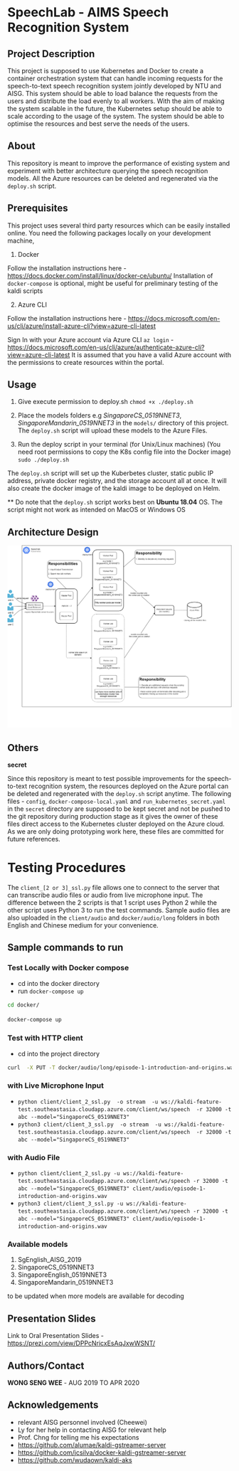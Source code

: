 # SpeechLab - AIMS Speech Recognition System 

## Project Description

This project is supposed to use Kubernetes and Docker to create a container orchestration system that can handle incoming requests for the speech-to-text speech recognition system jointly developed by NTU and AISG. This system should be able to load balance the requests from the users and distribute the load evenly to all workers. With the aim of making the system scalable in the future, the Kubernetes setup should be able to scale according to the usage of the system. The system should be able to optimise the resources and best serve the needs of the users.

## About

This repository is meant to improve the performance of existing system and experiment with better architecture querying the speech recognition models. All the Azure resources can be deleted and regenerated via the `deploy.sh` script. 

## Prerequisites

This project uses several third party resources which can be easily installed online. 
You need the following packages locally on your development machine,

1. Docker

Follow the installation instructions here - https://docs.docker.com/install/linux/docker-ce/ubuntu/
Installation of `docker-compose` is optional, might be useful for preliminary testing of the kaldi scripts

2. Azure CLI

Follow the installation instructions here - https://docs.microsoft.com/en-us/cli/azure/install-azure-cli?view=azure-cli-latest

Sign In with your Azure account via Azure CLI `az login` - https://docs.microsoft.com/en-us/cli/azure/authenticate-azure-cli?view=azure-cli-latest
It is assumed that you have a valid Azure account with the permissions to create resources within the portal.

## Usage

1. Give execute permission to deploy.sh
`chmod +x ./deploy.sh`

2. Place the models folders e.g *SingaporeCS_0519NNET3*, *SingaporeMandarin_0519NNET3* in the `models/` directory of this project.
The `deploy.sh` script will upload these models to the Azure Files. 

3. Run the deploy script in your terminal (for Unix/Linux machines) (You need root permissions to copy the K8s config file into the Docker image)
`sudo ./deploy.sh`

The `deploy.sh` script will set up the Kuberbetes cluster, static public IP address, private docker registry, and the storage account all at once. It will also create the docker image of the kaldi image to be deployed on Helm. 

** Do note that the `deploy.sh` script works best on **Ubuntu 18.04** OS. The script might not work as intended on MacOS or Windows OS

## Architecture Design 

![Archtecture Diagram](./architecture_diagram.png)

## Others

**secret**

Since this repository is meant to test possible improvements for the speech-to-text recognition system, the resources deployed on the Azure portal can be deleted and regenerated with the `deploy.sh` script anytime. The following files - `config`, `docker-compose-local.yaml` and `run_kubernetes_secret.yaml` in the `secret` directory are supposed to be kept secret and not be pushed to the git repository during production stage as it gives the owner of these files direct access to the Kubernetes cluster deployed on the Azure cloud. As we are only doing prototyping work here, these files are committed for future references.

# Testing Procedures

The `client_[2 or 3]_ssl.py` file allows one to connect to the server that can transcribe audio files or audio from live microphone input. The difference between the 2 scripts is that 1 script uses Python 2 while the other script uses Python 3 to run the test commands. Sample audio files are also uploaded in the `client/audio` and `docker/audio/long` folders in both English and Chinese medium for your convenience. 

## Sample commands to run

### Test Locally with Docker compose

- cd into the docker directory
- run `docker-compose up`

```bash
cd docker/

docker-compose up
```

### Test with HTTP client

- cd into the project directory

```bash
curl  -X PUT -T docker/audio/long/episode-1-introduction-and-origins.wav --header "model: SingaporeCS_0519NNET3" --header "content-type: audio/x-wav" "http://kaldi-feature-test.southeastasia.cloudapp.azure.com/client/dynamic/recognize"

```

### with Live Microphone Input

- `python client/client_2_ssl.py  -o stream  -u ws://kaldi-feature-test.southeastasia.cloudapp.azure.com/client/ws/speech  -r 32000 -t abc --model="SingaporeCS_0519NNET3"`
- `python3 client/client_3_ssl.py  -o stream  -u ws://kaldi-feature-test.southeastasia.cloudapp.azure.com/client/ws/speech  -r 32000 -t abc --model="SingaporeCS_0519NNET3"`

### with Audio File

- `python client/client_2_ssl.py -u ws://kaldi-feature-test.southeastasia.cloudapp.azure.com/client/ws/speech -r 32000 -t abc --model="SingaporeCS_0519NNET3" client/audio/episode-1-introduction-and-origins.wav`
- `python3 client/client_3_ssl.py -u ws://kaldi-feature-test.southeastasia.cloudapp.azure.com/client/ws/speech -r 32000 -t abc --model="SingaporeCS_0519NNET3" client/audio/episode-1-introduction-and-origins.wav`

### Available models

1. SgEnglish_AISG_2019
2. SingaporeCS_0519NNET3
3. SingaporeEnglish_0519NNET3
4. SingaporeMandarin_0519NNET3

to be updated when more models are available for decoding

## Presentation Slides

Link to Oral Presentation Slides - https://prezi.com/view/DPPcNricxEsAqJxwWSNT/

## Authors/Contact

**WONG SENG WEE** - AUG 2019 TO APR 2020

## Acknowledgements

* relevant AISG personnel involved (Cheewei)
* Ly for her help in contacting AISG for relevant help
* Prof. Chng for telling me his expectations
* https://github.com/alumae/kaldi-gstreamer-server
* https://github.com/jcsilva/docker-kaldi-gstreamer-server
* https://github.com/wudaown/kaldi-aks
